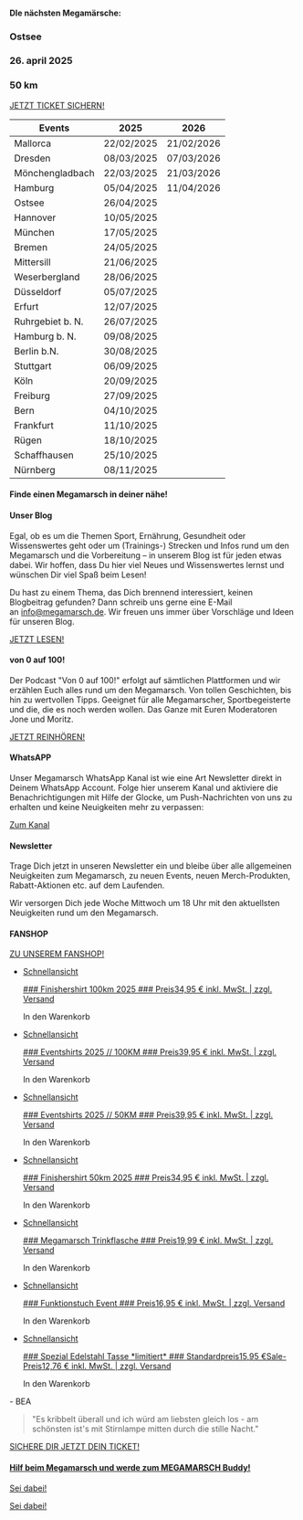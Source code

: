 #### DIe nächsten Megamärsche: ####

### Ostsee ###

### 26. april 2025 ###

### 50 km ###

[JETZT TICKET SICHERN!](https://www.megamarsch.de/ostsee)

|     Events     |   2025   |   2026   |
|----------------|----------|----------|
|    Mallorca    |22/02/2025|21/02/2026|
|    Dresden     |08/03/2025|07/03/2026|
|Mönchengladbach |22/03/2025|21/03/2026|
|    Hamburg     |05/04/2025|11/04/2026|
|     Ostsee     |26/04/2025|          |
|    Hannover    |10/05/2025|          |
|    München     |17/05/2025|          |
|     Bremen     |24/05/2025|          |
|   Mittersill   |21/06/2025|          |
| Weserbergland  |28/06/2025|          |
|   Düsseldorf   |05/07/2025|          |
|     Erfurt     |12/07/2025|          |
|Ruhrgebiet b. N.|26/07/2025|          |
| Hamburg b. N.  |09/08/2025|          |
|  Berlin b.N.   |30/08/2025|          |
|   Stuttgart    |06/09/2025|          |
|      Köln      |20/09/2025|          |
|    Freiburg    |27/09/2025|          |
|      Bern      |04/10/2025|          |
|   Frankfurt    |11/10/2025|          |
|     Rügen      |18/10/2025|          |
|  Schaffhausen  |25/10/2025|          |
|    Nürnberg    |08/11/2025|          |

#### Finde einen Megamarsch in deiner nähe! ####

#### Unser Blog ####

Egal, ob es um die Themen Sport, Ernährung, Gesundheit oder Wissenswertes geht oder um (Trainings-) Strecken und Infos rund um den Megamarsch und die Vorbereitung – in unserem Blog ist für jeden etwas dabei. Wir hoffen, dass Du hier viel Neues und Wissenswertes lernst und wünschen Dir viel Spaß beim Lesen!

Du hast zu einem Thema, das Dich brennend interessiert, keinen Blogbeitrag gefunden? Dann schreib uns gerne eine E-Mail an [info@megamarsch.de](mailto:info@megamarsch.de). Wir freuen uns immer über Vorschläge und Ideen für unseren Blog.

[JETZT LESEN!](https://www.megamarsch.de/blog)

#### von 0 auf 100! ####

Der Podcast "Von 0 auf 100!" erfolgt auf sämtlichen Plattformen und wir erzählen Euch alles rund um den Megamarsch. Von tollen Geschichten, bis hin zu wertvollen Tipps. Geeignet für alle Megamarscher, Sportbegeisterte und die, die es noch werden
wollen. Das Ganze mit Euren Moderatoren Jone und Moritz.

[JETZT REINHÖREN!](https://www.megamarsch.de/podcast-von-0-auf-100)

#### WhatsAPP ####

Unser Megamarsch WhatsApp Kanal ist wie eine Art Newsletter direkt in Deinem WhatsApp Account. Folge hier unserem Kanal und aktiviere die Benachrichtigungen mit Hilfe der Glocke, um Push-Nachrichten von uns zu erhalten und keine Neuigkeiten mehr zu verpassen:

[Zum Kanal](https://whatsapp.com/channel/0029Va8QYGsA89MgND9Wm124)

#### Newsletter ####

Trage Dich jetzt in unseren Newsletter ein und bleibe über alle allgemeinen Neuigkeiten zum Megamarsch, zu neuen Events, neuen Merch-Produkten, Rabatt-Aktionen etc. auf dem Laufenden.

Wir versorgen Dich jede Woche Mittwoch um 18 Uhr mit den aktuellsten Neuigkeiten rund um den Megamarsch.

#### FANSHOP ####

[ZU UNSEREM FANSHOP!](https://www.megamarsch.de/fanshop)

* [Schnellansicht](https://www.megamarsch.de/product-page/finishershirt-100km-2025)

  [### Finishershirt 100km 2025 ### Preis34,95 € inkl. MwSt. | zzgl. Versand](https://www.megamarsch.de/product-page/finishershirt-100km-2025)

  In den Warenkorb

* [Schnellansicht](https://www.megamarsch.de/product-page/eventshirts-2025-100km)

  [### Eventshirts 2025 // 100KM ### Preis39,95 € inkl. MwSt. | zzgl. Versand](https://www.megamarsch.de/product-page/eventshirts-2025-100km)

  In den Warenkorb

* [Schnellansicht](https://www.megamarsch.de/product-page/eventshirts-2025)

  [### Eventshirts 2025 // 50KM ### Preis39,95 € inkl. MwSt. | zzgl. Versand](https://www.megamarsch.de/product-page/eventshirts-2025)

  In den Warenkorb

* [Schnellansicht](https://www.megamarsch.de/product-page/finishershirt-50km-2025)

  [### Finishershirt 50km 2025 ### Preis34,95 € inkl. MwSt. | zzgl. Versand](https://www.megamarsch.de/product-page/finishershirt-50km-2025)

  In den Warenkorb

* [Schnellansicht](https://www.megamarsch.de/product-page/megamarsch-trinkflasche)

  [### Megamarsch Trinkflasche ### Preis19,99 € inkl. MwSt. | zzgl. Versand](https://www.megamarsch.de/product-page/megamarsch-trinkflasche)

  In den Warenkorb

* [Schnellansicht](https://www.megamarsch.de/product-page/funktionstuch-event)

  [### Funktionstuch Event ### Preis16,95 € inkl. MwSt. | zzgl. Versand](https://www.megamarsch.de/product-page/funktionstuch-event)

  In den Warenkorb

* [Schnellansicht](https://www.megamarsch.de/product-page/edelstahl-tasse-limitiert)

  [### Spezial Edelstahl Tasse \*limitiert\* ### Standardpreis15,95 €Sale-Preis12,76 € inkl. MwSt. | zzgl. Versand](https://www.megamarsch.de/product-page/edelstahl-tasse-limitiert)

  In den Warenkorb

\- BEA

> "Es kribbelt überall und ich würd am liebsten gleich los - am schönsten ist's mit Stirnlampe mitten durch die stille Nacht."

[SICHERE DIR JETZT DEIN TICKET!](https://www.megamarsch.de/megam%C3%A4rsche)

#### [Hilf beim Megamarsch und werde zum MEGAMARSCH Buddy!](https://www.megamarsch.de) ####

[Sei dabei!](https://www.megamarsch.de/helfer)

[Sei dabei!](https://www.megamarsch.de/helfer)
